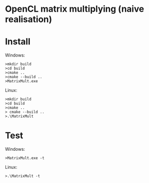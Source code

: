 # OpenCL matrix multiplying (naive realisation)


# Install
Windows:
```
>mkdir build
>cd build
>cmake ..
>cmake --build ..
>MatrixMult.exe
```
Linux:
```
>mkdir build
>cd build
>cmake ..
> cmake --build ..
>.\MatrixMult
```

# Test
Windows:
```
>MatrixMult.exe -t 
```
Linux:
```
>.\MatrixMult -t
```
